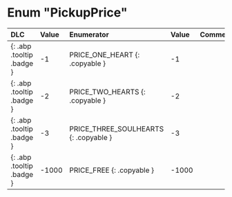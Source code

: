 # Enum "PickupPrice"
|DLC|Value|Enumerator|Value|Comment|
|:--|:--|:--|:--|:--|
|[ ](#){: .abp .tooltip .badge }|-1 |PRICE_ONE_HEART {: .copyable } | -1 | 
|[ ](#){: .abp .tooltip .badge }|-2 |PRICE_TWO_HEARTS {: .copyable } | -2 | 
|[ ](#){: .abp .tooltip .badge }|-3 |PRICE_THREE_SOULHEARTS {: .copyable } | -3 | 
|[ ](#){: .abp .tooltip .badge }|-1000 |PRICE_FREE {: .copyable } | -1000 | 